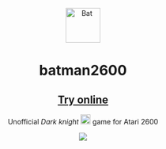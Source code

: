 <p align="center">
    <img alt="Bat" title="Dancing" src="https://user-images.githubusercontent.com/36604116/198277117-f00490bc-9b50-4844-ae14-0d505a0b5657.gif" width="70">
  </a>
</p>
    
<h1 align="center">   batman2600 </h1>

<a align="center" href="https://arthurealike.github.io/batman2600/"><h2 align="center">Try online</h2></a>
    
<p align="center">
  Unofficial<em> Dark knight <img src="https://github.com/buildkite/emojis/blob/master/img-buildkite-64/batman.png" width="20" height="20" alt="batman"/></em> game for Atari 2600 <br>

<p align="center">
  <img src="https://user-images.githubusercontent.com/36604116/198276461-07a6ead0-5007-4413-8270-27c4d058c49a.png">
</p>

</p>
